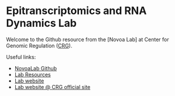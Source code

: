 # Epitranscriptomics and RNA Dynamics Lab 

Welcome to the Github resource from the [Novoa Lab] at Center for Genomic Regulation ([CRG](https://www.crg.eu)).

Useful links: 
* [NovoaLab Github](https://github.com/novoalab)
* [Lab Resources](https://public-docs.crg.es/enovoa/public/website/page4.html)
* [Lab website](https://public-docs.crg.es/enovoa/public/website/)
* [Lab website @ CRG official site](https://www.crg.eu/en/programmes-groups/novoa-lab)

